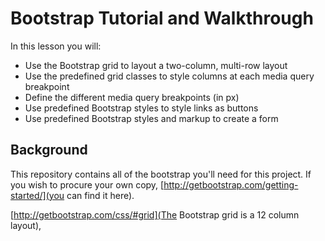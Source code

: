 # Bootstrap Tutorial and Walkthrough

In this lesson you will:

* Use the Bootstrap grid to layout a two-column, multi-row layout
* Use the predefined grid classes to style columns at each media query breakpoint
* Define the different media query breakpoints (in px)
* Use predefined Bootstrap styles to style links as buttons
* Use predefined Bootstrap styles and markup to create a form

## Background
This repository contains all of the bootstrap you'll need for this project. If you wish to procure your own copy, [http://getbootstrap.com/getting-started/](you can find it here). 


[http://getbootstrap.com/css/#grid](The Bootstrap grid is a 12 column layout), 
